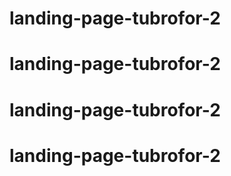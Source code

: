 # landing-page-tubrofor-2
# landing-page-tubrofor-2
# landing-page-tubrofor-2
# landing-page-tubrofor-2
